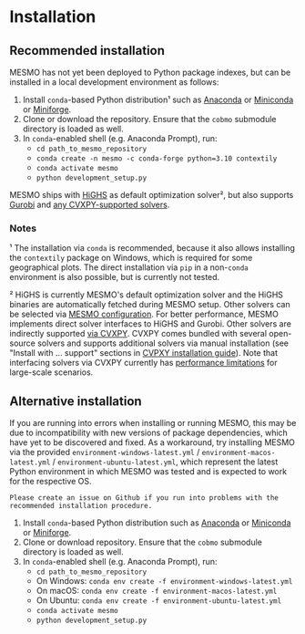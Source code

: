 # Installation

## Recommended installation

MESMO has not yet been deployed to Python package indexes, but can be installed in a local development environment as follows:

1. Install `conda`-based Python distribution¹ such as [Anaconda](https://www.anaconda.com/distribution/) or [Miniconda](https://docs.conda.io/en/latest/miniconda.html) or [Miniforge](https://github.com/conda-forge/miniforge).
2. Clone or download the repository. Ensure that the `cobmo` submodule directory is loaded as well.
3. In `conda`-enabled shell (e.g. Anaconda Prompt), run:
    - `cd path_to_mesmo_repository`
    - `conda create -n mesmo -c conda-forge python=3.10 contextily`
    - `conda activate mesmo`
    - `python development_setup.py`

MESMO ships with [HiGHS](https://highs.dev/) as default optimization solver², but also supports [Gurobi](http://www.gurobi.com/) and [any CVXPY-supported solvers](https://www.cvxpy.org/tutorial/advanced/index.html#choosing-a-solver).

### Notes

¹ The installation via `conda` is recommended, because it also allows installing the `contextily` package on Windows, which is required for some geographical plots. The direct installation via `pip` in a non-`conda` environment is also possible, but is currently not tested.

² HiGHS is currently MESMO's default optimization solver and the HiGHS binaries are automatically fetched during MESMO setup. Other solvers can be selected via [MESMO configuration](configuration_reference.md#optimization-solver-configuration). For better performance, MESMO implements direct solver interfaces to HiGHS and Gurobi. Other solvers are indirectly supported [via CVXPY](https://www.cvxpy.org/tutorial/advanced/index.html#choosing-a-solver). CVXPY comes bundled with several open-source solvers and supports additional solvers via manual installation (see "Install with ... support" sections in [CVPXY installation guide](https://www.cvxpy.org/install/index.html)). Note that interfacing solvers via CVXPY currently has [performance limitations](https://github.com/cvxpy/cvxpy/issues/704) for large-scale scenarios.

## Alternative installation

If you are running into errors when installing or running MESMO, this may be due to incompatibility with new versions of package dependencies, which have yet to be discovered and fixed. As a workaround, try installing MESMO via the provided `environment-windows-latest.yml` / `environment-macos-latest.yml` / `environment-ubuntu-latest.yml`, which represent the latest Python environment in which MESMO was tested and is expected to work for the respective OS.

```{important}
Please create an issue on Github if you run into problems with the recommended installation procedure.
```

1. Install `conda`-based Python distribution such as [Anaconda](https://www.anaconda.com/distribution/) or [Miniconda](https://docs.conda.io/en/latest/miniconda.html) or [Miniforge](https://github.com/conda-forge/miniforge).
2. Clone or download repository. Ensure that the `cobmo` submodule directory is loaded as well.
4. In `conda`-enabled shell (e.g. Anaconda Prompt), run:
    - `cd path_to_mesmo_repository`
    - On Windows: `conda env create -f environment-windows-latest.yml`
    - On macOS: `conda env create -f environment-macos-latest.yml`
    - On Ubuntu: `conda env create -f environment-ubuntu-latest.yml`
    - `conda activate mesmo`
    - `python development_setup.py`
